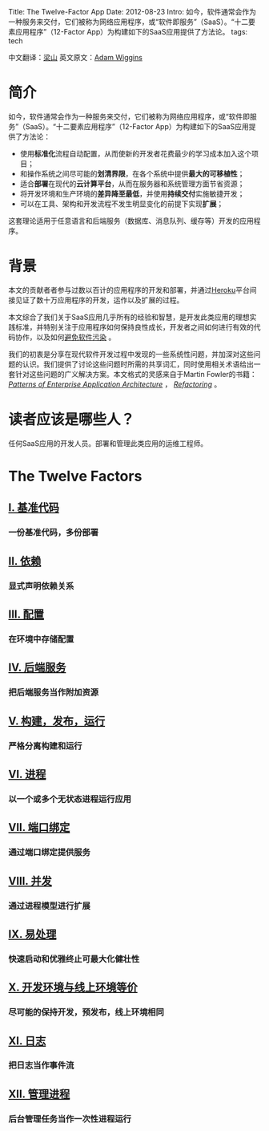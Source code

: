 Title: The Twelve-Factor App
Date: 2012-08-23
Intro: 如今，软件通常会作为一种服务来交付，它们被称为网络应用程序，或“软件即服务”（SaaS）。“十二要素应用程序”（12-Factor App）为构建如下的SaaS应用提供了方法论。
tags: tech

中文翻译：[梁山](https://github.com/liangshan/)  英文原文：[Adam Wiggins](http://www.12factor.net/)

简介
============
如今，软件通常会作为一种服务来交付，它们被称为网络应用程序，或“软件即服务”（SaaS）。“十二要素应用程序”（12-Factor App）为构建如下的SaaS应用提供了方法论：

* 使用**标准化**流程自动配置，从而使新的开发者花费最少的学习成本加入这个项目；
* 和操作系统之间尽可能的**划清界限**，在各个系统中提供**最大的可移植性**；
* 适合**部署**在现代的**云计算平台**，从而在服务器和系统管理方面节省资源；
* 将开发环境和生产环境的**差异降至最低**，并使用**持续交付**实施敏捷开发；
* 可以在工具、架构和开发流程不发生明显变化的前提下实现**扩展**；

这套理论适用于任意语言和后端服务（数据库、消息队列、缓存等）开发的应用程序。

背景
==========

本文的贡献者者参与过数以百计的应用程序的开发和部署，并通过[Heroku](http://www.heroku.com/)平台间接见证了数十万应用程序的开发，运作以及扩展的过程。

本文综合了我们关于SaaS应用几乎所有的经验和智慧，是开发此类应用的理想实践标准，并特别关注于应用程序如何保持良性成长，开发者之间如何进行有效的代码协作，以及如何[避免软件污染](http://blog.heroku.com/archives/2011/6/28/the_new_heroku_4_erosion_resistance_explicit_contracts/) 。

我们的初衷是分享在现代软件开发过程中发现的一些系统性问题，并加深对这些问题的认识。我们提供了讨论这些问题时所需的共享词汇，同时使用相关术语给出一套针对这些问题的广义解决方案。本文格式的灵感来自于Martin Fowler的书籍： *[Patterns of Enterprise Application Architecture](http://books.google.com/books/about/Patterns_of_enterprise_application_archi.html?id=FyWZt5DdvFkC)* ， *[Refactoring](http://books.google.com/books/about/Refactoring.html?id=1MsETFPD3I0C)* 。

读者应该是哪些人？
==============================

任何SaaS应用的开发人员。部署和管理此类应用的运维工程师。

The Twelve Factors
==============================

## [I. 基准代码][0]
### 一份基准代码，多份部署

## [II. 依赖][1]
### 显式声明依赖关系

## [III. 配置][2]
### 在环境中存储配置

## [IV. 后端服务][3]
### 把后端服务当作附加资源

## [V. 构建，发布，运行][4]
### 严格分离构建和运行

## [VI. 进程][5]
### 以一个或多个无状态进程运行应用

## [VII. 端口绑定][6]
### 通过端口绑定提供服务

## [VIII. 并发][7]
### 通过进程模型进行扩展

## [IX. 易处理][8]
### 快速启动和优雅终止可最大化健壮性

## [X. 开发环境与线上环境等价][9]
### 尽可能的保持开发，预发布，线上环境相同

## [XI. 日志][10]
### 把日志当作事件流

## [XII. 管理进程][11]
### 后台管理任务当作一次性进程运行

[0]: http://www.harmy.me/pages/codebase.html
[1]: http://www.harmy.me/pages/dependencies.html
[2]: http://www.harmy.me/pages/config.html
[3]: http://www.harmy.me/pages/backing-services.html
[4]: http://www.harmy.me/pages/build-release-run.html
[5]: http://www.harmy.me/pages/processes.html
[6]: http://www.harmy.me/pages/port-binding.html
[7]: http://www.harmy.me/pages/concurrency.html
[8]: http://www.harmy.me/pages/disposability
[9]: http://www.harmy.me/pages/dev-prod-parity.html
[10]: http://www.harmy.me/pages/logs.html
[11]: http://www.harmy.me/pages/admin-processes.html